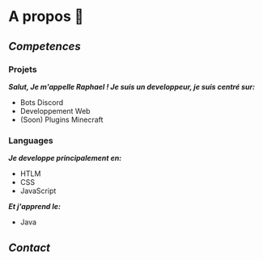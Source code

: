 # A propos 🎈

## _Competences_
### Projets

_**Salut, Je m'appelle Raphael ! Je suis un developpeur, je suis centré sur:**_
- Bots Discord 
- Developpement Web 
- (Soon) Plugins Minecraft 

### Languages

_**Je developpe principalement en:**_
- HTLM
- CSS
- JavaScript 

_**Et j'apprend le:**_
- Java

## _Contact_
